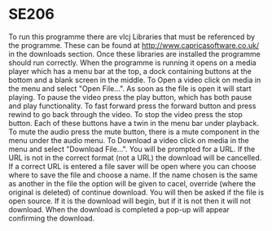 SE206
=====

To run this programme there are vlcj Libraries that must be referenced by the programme. These can be found at http://www.capricasoftware.co.uk/ in the downloads section. Once these libraries are installed the programme should run correctly.
When the programme is running it opens on a media player which has a menu bar at the top, a dock containing buttons at the bottom and a blank screen in the middle.
To Open a video click on media in the menu and select "Open File...". As soon as the file is open it will start playing. To pause the video press the play button, which has both pause and play functionality. To fast forward press the forward button and press rewind to go back through the video. To stop the video press the stop button. Each of these buttons have a twin in the menu bar under playback. To mute the audio press the mute button, there is a mute component in the menu under the audio menu.
To Download a video click on media in the menu and select "Download File...". You will be prompted for a URL. If the URL is not in the correct format (not a URL) the download will be cancelled. If a correct URL is entered a file saver will be open where you can choose where to save the file and choose a name. If the name chosen is the same as another in the file the option will be given to cacel, override (where the original is deleted) of continue download.  You will then be asked if the file is open source. If it is the download will begin, but if it is not then it will not download. When the download is completed a pop-up will appear confirming the download.

